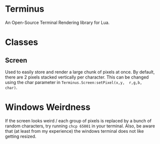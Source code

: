 # Terminus
An Open-Source Terminal Rendering library for Lua.

# Classes
## Screen
Used to easily store and render a large chunk of pixels at once. By default, there are 2 pixels stacked vertically per character. This can be changed using the char parameter in `Terminus.Screen:setPixel(x,y,  r,g,b,  char)`.

# Windows Weirdness
If the screen looks weird / each group of pixels is replaced by a bunch of random characters, try running `chcp 65001` in your terminal. Also, be aware that (at least from my experience) the windows terminal does not like getting resized.